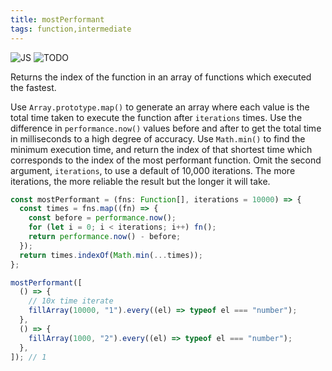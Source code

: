 ```yaml
---
title: mostPerformant
tags: function,intermediate
---
```


![JS](https://img.shields.io/badge/supports-javascript-yellow.svg?style=flat-square)
![TODO](https://img.shields.io/badge///TODO-blue.svg?style=flat-square)

Returns the index of the function in an array of functions which executed the fastest.

Use `Array.prototype.map()` to generate an array where each value is the total time taken to execute the function after `iterations` times. Use the difference in `performance.now()` values before and after to get the total time in milliseconds to a high degree of accuracy.
Use `Math.min()` to find the minimum execution time, and return the index of that shortest time which corresponds to the index of the most performant function.
Omit the second argument, `iterations`, to use a default of 10,000 iterations. The more iterations, the more reliable the result but the longer it will take.

```ts title="typescript"
const mostPerformant = (fns: Function[], iterations = 10000) => {
  const times = fns.map((fn) => {
    const before = performance.now();
    for (let i = 0; i < iterations; i++) fn();
    return performance.now() - before;
  });
  return times.indexOf(Math.min(...times));
};
```

```ts title="typescript"
mostPerformant([
  () => {
    // 10x time iterate
    fillArray(10000, "1").every((el) => typeof el === "number");
  },
  () => {
    fillArray(1000, "2").every((el) => typeof el === "number");
  },
]); // 1
```
